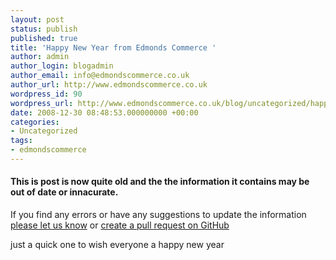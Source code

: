 ```yaml
---
layout: post
status: publish
published: true
title: 'Happy New Year from Edmonds Commerce '
author: admin
author_login: blogadmin
author_email: info@edmondscommerce.co.uk
author_url: http://www.edmondscommerce.co.uk
wordpress_id: 90
wordpress_url: http://www.edmondscommerce.co.uk/blog/uncategorized/happy-new-year-from-edmonds-commerce/
date: 2008-12-30 08:48:53.000000000 +00:00
categories:
- Uncategorized
tags:
- edmondscommerce
---
```

<div class="oldpost"><h4>This is post is now quite old and the the information it contains may be out of date or innacurate.</h4>
<p>
If you find any errors or have any suggestions to update the information <a href="http://edmondscommerce.github.io/contact-us/index.html">please let us know</a>
or <a href="https://github.com/edmondscommerce/edmondscommerce.github.io">create a pull request on GitHub</a>
</p>
</div>
just a quick one to wish everyone a happy new year 
